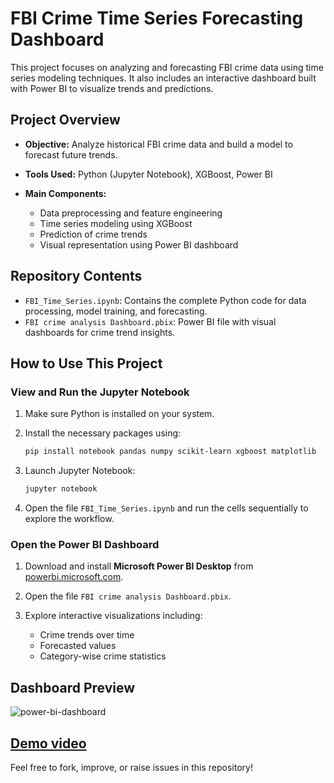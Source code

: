 # FBI Crime Time Series Forecasting Dashboard

This project focuses on analyzing and forecasting FBI crime data using time series modeling techniques. It also includes an interactive dashboard built with Power BI to visualize trends and predictions.

## Project Overview

* **Objective:** Analyze historical FBI crime data and build a model to forecast future trends.
* **Tools Used:** Python (Jupyter Notebook), XGBoost, Power BI
* **Main Components:**

  * Data preprocessing and feature engineering
  * Time series modeling using XGBoost
  * Prediction of crime trends
  * Visual representation using Power BI dashboard

## Repository Contents

* `FBI_Time_Series.ipynb`: Contains the complete Python code for data processing, model training, and forecasting.
* `FBI crime analysis Dashboard.pbix`: Power BI file with visual dashboards for crime trend insights.

## How to Use This Project

### View and Run the Jupyter Notebook

1. Make sure Python is installed on your system.
2. Install the necessary packages using:

   ```bash
   pip install notebook pandas numpy scikit-learn xgboost matplotlib
   ```
3. Launch Jupyter Notebook:

   ```bash
   jupyter notebook
   ```
4. Open the file `FBI_Time_Series.ipynb` and run the cells sequentially to explore the workflow.

### Open the Power BI Dashboard

1. Download and install **Microsoft Power BI Desktop** from [powerbi.microsoft.com](https://powerbi.microsoft.com/).
2. Open the file `FBI crime analysis Dashboard.pbix`.
3. Explore interactive visualizations including:

   * Crime trends over time
   * Forecasted values
   * Category-wise crime statistics

## Dashboard Preview
![power-bi-dashboard](https://github.com/user-attachments/assets/da718f84-7275-4b99-a0e2-66b79d83b01d)

[Demo video](https://drive.google.com/file/d/1n1k28ezfLBl7Z01CDt7aiJ2lyezXZ2D1/view?usp=sharing)
---

Feel free to fork, improve, or raise issues in this repository!
